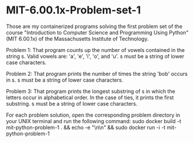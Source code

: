 # MIT-6.00.1x-Problem-set-1

Those are my containerized programs solving the first problem set of the course "Introduction to Computer Science and Programming Using Python" (MIT 6.00.1x) of the Massachusetts Institute of Technology.

Problem 1:
That program counts up the number of vowels contained in the string s. Valid vowels are: 'a', 'e', 'i', 'o', and 'u'. s must be a string of lower case characters.

Problem 2:
That program prints the number of times the string 'bob' occurs in s. s must be a string of lower case characters.

Problem 3:
That program prints the longest substring of s in which the letters occur in alphabetical order. In the case of ties, it prints the first substring. s must be a string of lower case characters.

For each problem solution, open the corresponding problem directory in your UNIX terminal and run the following command: sudo docker build -t mit-python-problem-1 . && echo -e "\n\n" && sudo docker run -i -t mit-python-problem-1
